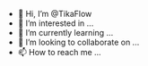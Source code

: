 - 👋 Hi, I’m @TikaFlow
- 👀 I’m interested in ...
- 🌱 I’m currently learning ...
- 💞️ I’m looking to collaborate on ...
- 📫 How to reach me ...

<!---
TikaFlow/TikaFlow is a ✨ special ✨ repository because its `README.md` (this file) appears on your GitHub profile.
You can click the Preview link to take a look at your changes.
--->

